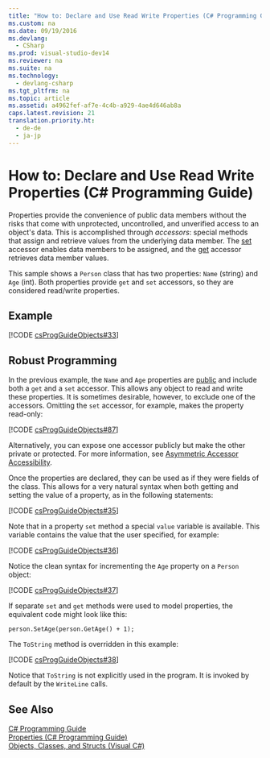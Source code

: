 ```yaml
---
title: "How to: Declare and Use Read Write Properties (C# Programming Guide)"
ms.custom: na
ms.date: 09/19/2016
ms.devlang: 
  - CSharp
ms.prod: visual-studio-dev14
ms.reviewer: na
ms.suite: na
ms.technology: 
  - devlang-csharp
ms.tgt_pltfrm: na
ms.topic: article
ms.assetid: a4962fef-af7e-4c4b-a929-4ae4d646ab8a
caps.latest.revision: 21
translation.priority.ht: 
  - de-de
  - ja-jp
---
```

# How to: Declare and Use Read Write Properties (C# Programming Guide)
Properties provide the convenience of public data members without the risks that come with unprotected, uncontrolled, and unverified access to an object's data. This is accomplished through *accessors*: special methods that assign and retrieve values from the underlying data member. The [set](../vs140/set--C#-Reference-.md) accessor enables data members to be assigned, and the [get](../vs140/get--C#-Reference-.md) accessor retrieves data member values.  
  
 This sample shows a `Person` class that has two properties: `Name` (string) and `Age` (int). Both properties provide `get` and `set` accessors, so they are considered read/write properties.  
  
## Example  
 [!CODE [csProgGuideObjects#33](../CodeSnippet/VS_Snippets_VBCSharp/csProgGuideObjects#33)]  
  
## Robust Programming  
 In the previous example, the `Name` and `Age` properties are [public](../vs140/public--C#-Reference-.md) and include both a `get` and a `set` accessor. This allows any object to read and write these properties. It is sometimes desirable, however, to exclude one of the accessors. Omitting the `set` accessor, for example, makes the property read-only:  
  
 [!CODE [csProgGuideObjects#87](../CodeSnippet/VS_Snippets_VBCSharp/csProgGuideObjects#87)]  
  
 Alternatively, you can expose one accessor publicly but make the other private or protected. For more information, see [Asymmetric Accessor Accessibility](../vs140/Restricting-Accessor-Accessibility--C#-Programming-Guide-.md).  
  
 Once the properties are declared, they can be used as if they were fields of the class. This allows for a very natural syntax when both getting and setting the value of a property, as in the following statements:  
  
 [!CODE [csProgGuideObjects#35](../CodeSnippet/VS_Snippets_VBCSharp/csProgGuideObjects#35)]  
  
 Note that in a property `set` method a special `value` variable is available. This variable contains the value that the user specified, for example:  
  
 [!CODE [csProgGuideObjects#36](../CodeSnippet/VS_Snippets_VBCSharp/csProgGuideObjects#36)]  
  
 Notice the clean syntax for incrementing the `Age` property on a `Person` object:  
  
 [!CODE [csProgGuideObjects#37](../CodeSnippet/VS_Snippets_VBCSharp/csProgGuideObjects#37)]  
  
 If separate `set` and `get` methods were used to model properties, the equivalent code might look like this:  
  
```  
person.SetAge(person.GetAge() + 1);   
```  
  
 The `ToString` method is overridden in this example:  
  
 [!CODE [csProgGuideObjects#38](../CodeSnippet/VS_Snippets_VBCSharp/csProgGuideObjects#38)]  
  
 Notice that `ToString` is not explicitly used in the program. It is invoked by default by the `WriteLine` calls.  
  
## See Also  
 [C# Programming Guide](../vs140/C#-Programming-Guide.md)   
 [Properties (C# Programming Guide)](../vs140/Properties--C#-Programming-Guide-.md)   
 [Objects, Classes, and Structs (Visual C#)](../Topic/Classes%20and%20Structs%20\(C%23%20Programming%20Guide\).md)